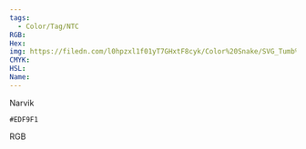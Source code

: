 ```yaml
---
tags:
  - Color/Tag/NTC
RGB:
Hex:
img: https://filedn.com/l0hpzxl1f01yT7GHxtF8cyk/Color%20Snake/SVG_Tumb%20Mass%20No%20Name/EDF9F1.svg
CMYK:
HSL:
Name:
---
```

Narvik
```palette
#EDF9F1
```
RGB
